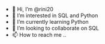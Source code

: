 - 👋 Hi, I’m @rini20
- 👀 I’m interested in SQL and Python
- 🌱 I’m currently learning Python
- 💞️ I’m looking to collaborate on SQL
- 📫 How to reach me ..

<!---
rini20/rini20 is a ✨ special ✨ repository because its `README.md` (this file) appears on your GitHub profile.
You can click the Preview link to take a look at your changes.
--->
